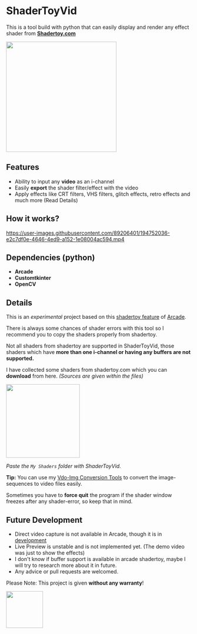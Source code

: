 # ShaderToyVid
This is a tool build with python that can easily display and render any effect shader from [**Shadertoy.com**](https://www.shadertoy.com/)

[<img src="https://img.shields.io/badge/DOWNLOAD-ShaderToyVid-informational?&color=orange&logo=Python&logoColor=yellow&style=for-the-badge"  width="300">](https://github.com/Akascape/ShaderToyVid/archive/refs/heads/main.zip)

## Features
- Ability to input any **video** as an i-channel
- Easily **export** the shader filter/effect with the video
- Apply effects like CRT filters, VHS filters, glitch effects, retro effects and much more (Read Details)

## How it works?

https://user-images.githubusercontent.com/89206401/194752036-e2c7df0e-4646-4ed9-a152-1e08004ac594.mp4

## Dependencies (python)
- **Arcade**
- **Customtkinter**
- **OpenCV**

## Details

This is an *experimental* project based on this [shadertoy feature](https://github.com/pythonarcade/arcade/blob/development/arcade/experimental/shadertoy.py) of [Arcade](https://github.com/pythonarcade/arcade). 

There is always some chances of shader errors with this tool so I recommend you to copy the shaders properly from shadertoy.

Not all shaders from shadertoy are supported in ShaderToyVid, those shaders which have **more than one i-channel or having any buffers are not supported.**

I have collected some shaders from shadertoy.com which you can **download** from here. *(Sources are given within the files)*

[<img src="https://img.shields.io/badge/DOWNLOAD-SHADERS-informational?&color=green&style=for-the-badge" width="200">](https://github.com/Akascape/ShaderToyVid/files/9741909/Shaders.zip)

*Paste the `My Shaders` folder with ShaderToyVid.*

**Tip:** You can use my [Vdo-Img Conversion Tools](https://github.com/Akascape/Vdo-Img-Conversion-Tools) to convert the image-sequences to video files easily.

Sometimes you have to **force quit** the program if the shader window freezes after any shader-error, so keep that in mind.

## Future Development
- Direct video capture is not available in Arcade, though it is in [development](https://github.com/pythonarcade/arcade/issues/1349)
- Live Preview is unstable and is not implemented yet. (The demo video was just to show the effects)
- I don't know if buffer support is available in arcade shadertoy, maybe I will try to research more about it in future.
- Any advice or pull requests are welcomed. 

Please Note: This project is given **without any warranty**!

[<img src="https://img.shields.io/badge/LICENSE-MIT-informational?&color=yellow&style=for-the-badge" width="100">](https://github.com/Akascape/ShaderToyVid/blob/main/LICENSE)

